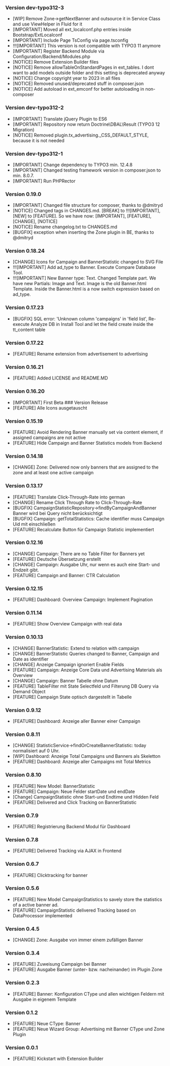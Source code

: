 ### Version dev-typo312-3
- [WIP] Remove Zone->getNextBanner and outsource it in Service Class and use ViewHelper in Fluid for it
- [IMPORTANT] Moved all ext_localconf.php entries inside Bootstrap/ExtLocalconf
- [IMPORTANT] Include Page TsConfig via page.tsconfig
- !!![IMPORTANT] This version is not compatible with TYPO3 11 anymore
- [IMPORTANT] Register Backend Module via Configuration/Backend/Modules.php
- [NOTICE] Remove Extension Builder files
- [NOTICE] Remove allowTableOnStandardPages in ext_tables. I dont want to add models outside folder and this setting is deprecated anyway
- [NOTICE] Change copyright year to 2023 in all files
- [NOTICE] Removed unused/deprecated stuff in composer.json
- [NOTICE] Add autoload in ext_emconf for better autoloading in non-composer

### Version dev-typo312-2
- [IMPORTANT] Translate jQuery Plugin to ES6
- [IMPORTANT] Repository now return Doctrine\DBAL\Result (TYPO3 12 Migration)
- [NOTICE] Removed plugin.tx_advertising._CSS_DEFAULT_STYLE, because it is not needed

### Version dev-typo312-1
- [IMPORTANT] Change dependency to TYPO3 min. 12.4.8
- [IMPORTANT] Changed testing framework version in composer.json to min. 8.0.7.
- [IMPORTANT] Run PHPRector

### Version 0.19.0
- [IMPORTANT] Changed file structure for composer, thanks to @dmitryd
- [NOTICE] Changed tags in CHANGES.md. [BREAK] to !!![IMPORTANT], [NEW] to [FEATURE]. So we have now: [IMPORTANT], [FEATURE], [CHANGE], [NOTICE]
- [NOTICE] Rename changelog.txt to CHANGES.md
- [BUGFIX] exception when inserting the Zone plugin in BE, thanks to @dmitryd

### Version 0.18.24
- [CHANGE] Icons for Campaign and BannerStatistic changed to SVG File
- !!![IMPORTANT] Add ad_type to Banner. Execute Compare Database Tool.
- !!![IMPORTANT] New Banner type: Text. Changed Template part. We have new Partials: Image and Text. Image is the old Banner.html Template. Inside the Banner.html is a now switch expression based on ad_type.

### Version 0.17.23
- [BUGFIX] SQL error: 'Unknown column 'campaigns' in 'field list', Re-execute Analyze DB in Install Tool and let the field create inside the tt_content table

### Version 0.17.22
- [FEATURE] Rename extension from advertisement to advertising

### Version 0.16.21
- [FEATURE] Added LICENSE and README.MD

### Version 0.16.20
- [IMPORTANT] First Beta ### Version Release
- [FEATURE] Alle Icons ausgetauscht

### Version 0.15.19
- [FEATURE] Avoid Rendering Banner manually set via content element, if assigned campaigns are not active
- [FEATURE] Hide Campaign and Banner Statistics models from Backend

### Version 0.14.18
- [CHANGE] Zone: Delivered now only banners that are assigned to the zone and at least one active campaign

### Version 0.13.17
- [FEATURE] Translate Click-Through-Rate into german
- [CHANGE] Rename Click Through Rate to Click-Through-Rate
- [BUGFIX] CampaignStatisticRepository->findByCampaignAndBanner Banner wird bei Query nicht berücksichtigt
- [BUGFIX] Campaign: getTotalStatistics: Cache identifier muss Campaign Uid mit einschließen
- [FEATURE] Recalculate Button für Campaign Statistic implementiert

### Version 0.12.16
- [CHANGE] Campaign: There are no Table Filter for Banners yet
- [FEATURE] Deutsche Übersetzung erstellt
- [CHANGE] Campaign: Ausgabe Uhr, nur wenn es auch eine Start- und Endzeit gibt.
- [FEATURE] Campaign and Banner: CTR Calculation

### Version 0.12.15
- [FEATURE] Dashboard: Overview Campaign: Implement Pagination

### Version 0.11.14
- [FEATURE] Show Overview Campaign with real data

### Version 0.10.13
- [CHANGE] BannerStatistic: Extend to relation with campaign
- [CHANGE] BannerStatistic Queries changed to Banner, Campaign and Date as identifier
- [CHANGE] Anzeige Campaign ignoriert Enable Fields
- [FEATURE] Campaign: Anzeige Core Data und Advertising Materials als Overview
- [CHANGE] Campaign: Banner Tabelle ohne Datum
- [FEATURE] TableFilter mit State Selectfeld und Filterung DB Query via Demand Object
- [FEATURE] Campaign State optisch dargestellt in Tabelle

### Version 0.9.12
- [FEATURE] Dashboard: Anzeige aller Banner einer Campaign

### Version 0.8.11
- [CHANGE] StatisticService->findOrCreateBannerStatistic: today normalisiert auf 0 Uhr.
- [WIP] Dashboard: Anzeige Total Campaigns und Banners als Skeletton
- [FEATURE] Dashboard: Anzeige aller Campaigns mit Total Metrics

### Version 0.8.10
- [FEATURE] New Model: BannerStatistic
- [FEATURE] Campaign: Neue Felder startDate und endDate
- [Change] CampaignStatistic ohne Start-und Endtime und Hidden Feld
- [FEATURE] Delivered and Click Tracking on BannerStatistic

### Version 0.7.9
- [FEATURE] Registrierung Backend Modul für Dashboard

### Version 0.7.8
- [FEATURE] Delivered Tracking via AJAX in Frontend 

### Version 0.6.7
- [FEATURE] Clicktracking for banner

### Version 0.5.6
- [FEATURE] New Model CampaignStatistics to savely store the statistics of a active banner ad.
- [FEATURE] CampaignStatistic delivered Tracking based on DataProcessor implemented

### Version 0.4.5
- [CHANGE] Zone: Ausgabe von immer einem zufälligen Banner

### Version 0.3.4
- [FEATURE] Zuweisung Campaign bei Banner
- [FEATURE] Ausgabe Banner (unter- bzw. nacheinander) im Plugin Zone

### Version 0.2.3
- [FEATURE] Banner: Konfiguration CType und allen wichtigen Feldern mit Ausgabe in eigenem Template

### Version 0.1.2
- [FEATURE] Neue CType: Banner
- [FEATURE] Neue Wizard Group: Advertising mit Banner CType und Zone Plugin

### Version 0.0.1
- [FEATURE] Kickstart with Extension Builder